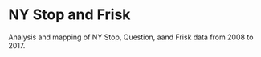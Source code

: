 # NY Stop and Frisk

Analysis and mapping of NY Stop, Question, aand Frisk data from 2008 to 2017. 
